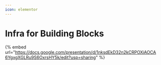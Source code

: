 ```yaml
---
icon: elementor
---
```


# Infra for Building Blocks



{% embed url="https://docs.google.com/presentation/d/1nksdEkD32n2kCRPOXiAOCA6YgxgXGLRu9S6OxrsHY5k/edit?usp=sharing" %}
